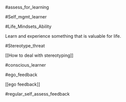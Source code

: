 #assess_for_learning

#Self_mgmt_learner

#Life_Mindsets_Ability

Learn and experience something that is valuable for life. 

#Stereotype_threat

[[How to deal with stereotyping]]

#conscious_learner 

#ego_feedback

[[ego feedback]]



#regular_self_assess_feedback

